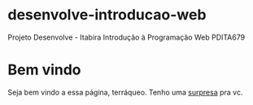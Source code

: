 # desenvolve-introducao-web
Projeto Desenvolve - Itabira
Introdução à Programação Web
PDITA679
<h1>Bem vindo</h1>

<p>

Seja bem vindo a essa página, terráqueo. Tenho uma <a href="https://www.youtube.com/watch? v=dQw4w9WgXcQ">surpresa</a> pra vc. 

</p>
